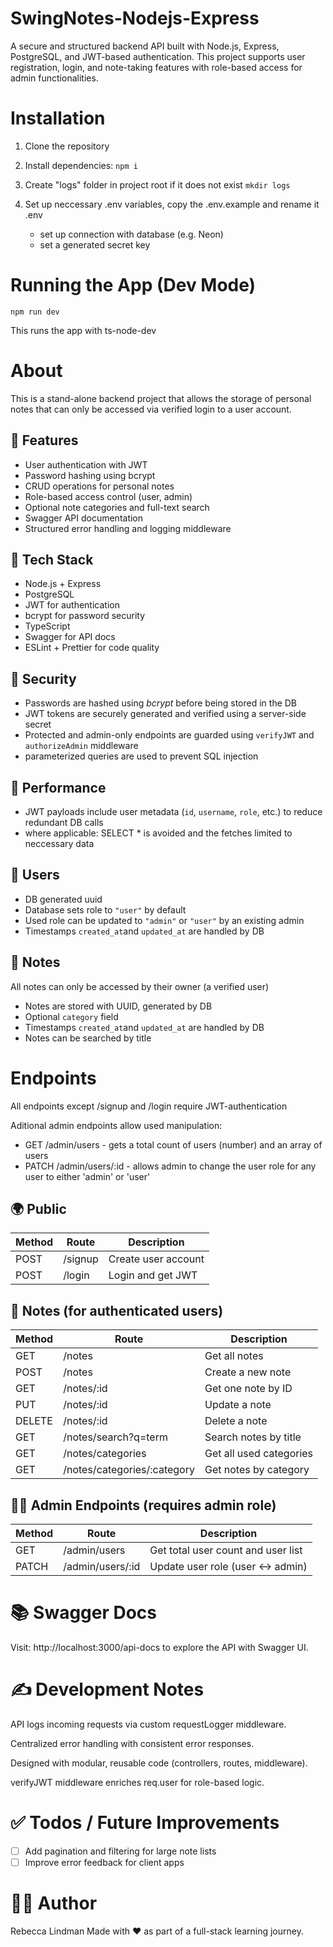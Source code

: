 # SwingNotes-Nodejs-Express
A secure and structured backend API built with Node.js, Express, PostgreSQL, and JWT-based authentication. This project supports user registration, login, and note-taking features with role-based access for admin functionalities.


# Installation 
1. Clone the repository

2. Install dependencies:
``npm i``
3. Create "logs" folder in project root if it does not exist
``mkdir logs``
4. Set up neccessary .env variables, copy the .env.example and rename it .env
    - set up connection with database (e.g. Neon)
    - set a generated secret key

# Running the App (Dev Mode)

``npm run dev``

This runs the app with ts-node-dev


# About
This is a stand-alone backend project that allows the storage of personal notes that can only be accessed via verified login to a user account.

## 🚀 Features
* User authentication with JWT
* Password hashing using bcrypt
* CRUD operations for personal notes
* Role-based access control (user, admin)
* Optional note categories and full-text search
* Swagger API documentation
* Structured error handling and logging middleware

## 🧰 Tech Stack
* Node.js + Express
* PostgreSQL
* JWT for authentication
* bcrypt for password security
* TypeScript
* Swagger for API docs
* ESLint + Prettier for code quality

## 🔐 Security
- Passwords are hashed using *bcrypt* before being stored in the DB
- JWT tokens are securely generated and verified using a server-side secret
- Protected and admin-only endpoints are guarded using ``verifyJWT`` and ``authorizeAdmin`` middleware
- parameterized queries are used to prevent SQL injection

## 🔋 Performance
- JWT payloads include user metadata (``id``, ``username``, ``role``, etc.) to reduce redundant DB calls
- where applicable: SELECT * is avoided and the fetches limited to neccessary data

## 👤 Users 
- DB generated uuid
- Database sets role to ``"user"`` by default 
- Used role can be updated to ``"admin"`` or ``"user"`` by an existing admin
- Timestamps ``created_at``and ``updated_at`` are handled by DB


## 📝 Notes
All notes can only be accessed by their owner (a verified user)
- Notes are stored with UUID, generated by DB
- Optional ``category`` field
- Timestamps ``created_at``and ``updated_at`` are handled by DB
- Notes can be searched by title

# Endpoints 
All endpoints except /signup and /login require JWT-authentication

Aditional admin endpoints allow used manipulation:
- GET /admin/users - gets a total count of users (number) and an array of users
- PATCH /admin/users/:id - allows admin to change the user role for any user to either 'admin' or 'user'

## 🌍 Public
| Method | Route  | Description          |
|--------|--------|----------------------|
| POST   | /signup | Create user account  |
| POST   | /login  | Login and get JWT    |

## 📝 Notes (for authenticated users)
| Method | Route                         | Description               |
|--------|-------------------------------|---------------------------|
| GET    | /notes                        | Get all notes             |
| POST   | /notes                        | Create a new note         |
| GET    | /notes/:id                    | Get one note by ID        |
| PUT    | /notes/:id                    | Update a note             |
| DELETE | /notes/:id                    | Delete a note             |
| GET    | /notes/search?q=term          | Search notes by title     |
| GET    | /notes/categories             | Get all used categories   |
| GET    | /notes/categories/:category   | Get notes by category     |


## 🧑‍💼 Admin Endpoints (requires admin role)
| Method | Route                         | Description               |
|--------|-------------------------------|---------------------------|
| GET    | /admin/users                  | Get total user count and user list |
| PATCH  | /admin/users/:id              | Update user role (user ↔ admin) |

# 📚 Swagger Docs
Visit: http://localhost:3000/api-docs to explore the API with Swagger UI.

# ✍️ Development Notes
API logs incoming requests via custom requestLogger middleware.

Centralized error handling with consistent error responses.

Designed with modular, reusable code (controllers, routes, middleware).

verifyJWT middleware enriches req.user for role-based logic.

# ✅ Todos / Future Improvements
- [ ] Add pagination and filtering for large note lists
- [ ] Improve error feedback for client apps

# 🧑‍💻 Author
Rebecca Lindman
Made with ❤️ as part of a full-stack learning journey.
